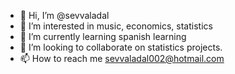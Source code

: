 - 👋 Hi, I’m @sevvaladal
- 👀 I’m interested in music, economics, statistics
- 🌱 I’m currently learning spanish learning
- 💞️ I’m looking to collaborate on statistics projects.
- 📫 How to reach me sevvaladal002@hotmail.com

<!---
sevvaladal/sevvaladal is a ✨ special ✨ repository because its `README.md` (this file) appears on your GitHub profile.
You can click the Preview link to take a look at your changes.
--->
